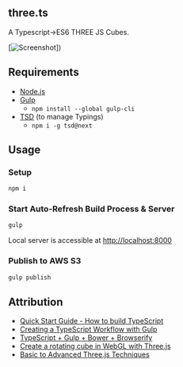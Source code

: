 three.ts
---

A Typescript->ES6 THREE JS Cubes.

[![Screenshot]()])

## Requirements

- [Node.js](https://nodejs.org/en/download/package-manager/)
- [Gulp](http://gulpjs.com/)
  - `npm install --global gulp-cli`
- [TSD](http://definitelytyped.org/) (to manage Typings)
  - `npm i -g tsd@next `

## Usage

### Setup

```bash
npm i
```

### Start Auto-Refresh Build Process & Server

```bash
gulp
```

Local server is accessible at [http://localhost:8000](http://localhost:8000)

### Publish to AWS S3

```bash
gulp publish
```

## Attribution

- [Quick Start Guide - How to build TypeScript](https://www.typescriptlang.org/docs/handbook/gulp.html)
- [Creating a TypeScript Workflow with Gulp](http://weblogs.asp.net/dwahlin/creating-a-typescript-workflow-with-gulp)
- [TypeScript + Gulp + Bower + Browserify](http://www.davidkudera.com/2015/02/28/typescript-gulp-bower-browserify/)
- [Create a rotating cube in WebGL with Three.js](http://www.jonathan-petitcolas.com/2013/04/02/create-rotating-cube-in-webgl-with-threejs.html)
- [Basic to Advanced Three.js Techniques](https://stemkoski.github.io/Three.js/)
